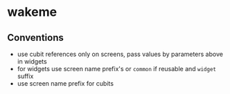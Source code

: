 # wakeme


## Conventions
- use cubit references only on screens, pass values by parameters above in widgets
- for widgets use screen name prefix's or `common` if reusable and `widget` suffix
- use screen name prefix for cubits

